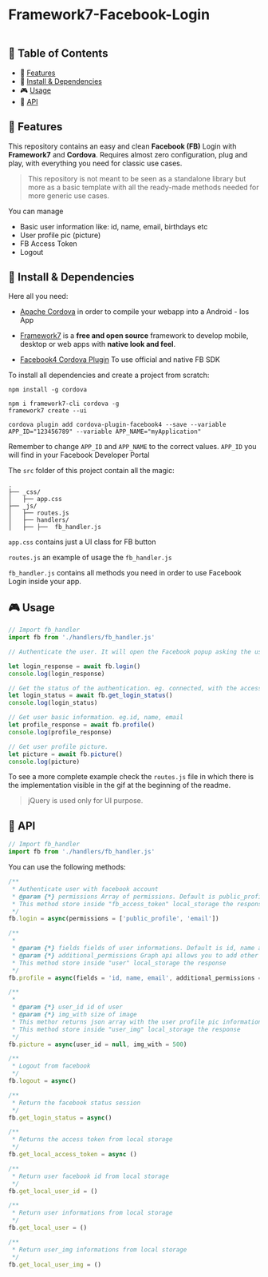 # Framework7-Facebook-Login
<p align="center">
	<img src="" style="zoom:25%;">
</p>



## :paperclip: Table of Contents

- :rocket: [Features](#rocket-features)
- :hammer: [Install & Dependencies](#hammer-install-&-dependencies)
- :video_game: [Usage](#video_game-usage)
- :page_facing_up: [API](#page_facing_up-api)



## :rocket: Features

This repository contains an easy and clean **Facebook (FB)** Login with **Framework7** and **Cordova**. Requires almost zero configuration, plug and play, with everything you need for classic use cases. 

> This repository is not meant to be seen as a standalone library but more as a basic template with all the ready-made methods needed for more generic use cases.



You can manage

- Basic user information like: id, name, email, birthdays etc
- User profile pic (picture)
- FB Access Token
- Logout 

## :hammer: Install & Dependencies

Here all you need: 

- [Apache Cordova](https://cordova.apache.org/) in order to compile your webapp into a Android - Ios App

- [Framework7](https://framework7.io/) is a **free and open source** framework to develop mobile, desktop or web apps with **native look and feel**.

- [Facebook4 Cordova Plugin](https://github.com/jeduan/cordova-plugin-facebook4) To use official and native FB SDK



To install all dependencies and create a project from scratch:

```
npm install -g cordova

npm i framework7-cli cordova -g
framework7 create --ui

cordova plugin add cordova-plugin-facebook4 --save --variable APP_ID="123456789" --variable APP_NAME="myApplication"
```

Remember to change `APP_ID` and `APP_NAME` to the correct values. `APP_ID` you will find in your Facebook Developer Portal



The `src` folder of  this project contain all the magic: 

```
.
├── _css/
│   ├── app.css
├── _js/
│   ├── routes.js
│   ├── handlers/
│   ├── ├──  fb_handler.js
```

`app.css` contains just a UI class for FB button

`routes.js` an example of usage the `fb_handler.js`

`fb_handler.js` contains all methods you need in order to use Facebook Login inside your app. 

## :video_game:  Usage

```javascript
// Import fb_handler
import fb from './handlers/fb_handler.js'

// Authenticate the user. It will open the Facebook popup asking the user if he wants to authenticate with his account.

let login_response = await fb.login()
console.log(login_response)

// Get the status of the authentication. eg. connected, with the accessToken
let login_status = await fb.get_login_status()
console.log(login_status)

// Get user basic information. eg.id, name, email
let profile_response = await fb.profile()
console.log(profile_response)

// Get user profile picture. 
let picture = await fb.picture()
console.log(picture)
```

To see a more complete example check the `routes.js` file in which there is the implementation visible in the gif at the beginning of the readme.

> jQuery is used only for UI purpose. 



## :page_facing_up: API

```javascript
// Import fb_handler
import fb from './handlers/fb_handler.js'
```



You can use the following methods: 

```javascript
/**
 * Authenticate user with facebook account
 * @param {*} permissions Array of permissions. Default is public_profile and email
 * This method store inside "fb_access_token" local_storage the response 
 */
fb.login = async(permissions = ['public_profile', 'email'])

/**
 * 
 * @param {*} fields fields of user informations. Default is id, name and email
 * @param {*} additional_permissions Graph api allows you to add other permission with the request
 * This method store inside "user" local_storage the response
 */
fb.profile = async(fields = 'id, name, email', additional_permissions = []) 

/**
 * 
 * @param {*} user_id id of user
 * @param {*} img_with size of image
 * This methor returns json array with the user profile pic informations
 * This method store inside "user_img" local_storage the response
 */
fb.picture = async(user_id = null, img_with = 500)

/**
 * Logout from facebook
 */
fb.logout = async()

/**
 * Return the facebook status session
 */
fb.get_login_status = async()

/**
 * Returns the access token from local storage
 */
fb.get_local_access_token = async ()

/**
 * Return user facebook id from local storage
 */
fb.get_local_user_id = ()

/**
 * Return user informations from local storage
 */
fb.get_local_user = ()

/**
 * Return user_img informations from local storage
 */
fb.get_local_user_img = ()
```

